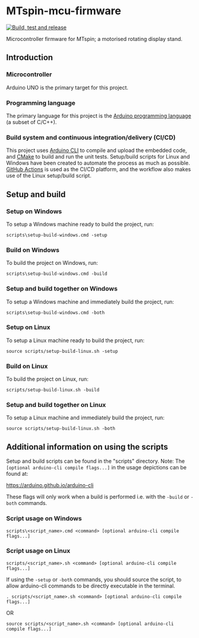 # MTspin-mcu-firmware

[![Build, test and release](https://github.com/Morgritech/MTspin-mcu-firmware/actions/workflows/build-test-release.yaml/badge.svg)](https://github.com/Morgritech/MTspin-mcu-firmware/actions/workflows/build-test-release.yaml)

Microcontroller firmware for MTspin; a motorised rotating display stand.

## Introduction

### Microcontroller

Arduino UNO is the primary target for this project.

### Programming language

The primary language for this project is the [Arduino programming language](https://www.arduino.cc/reference) (a subset of C/C++).

### Build system and continuous integration/delivery (CI/CD)

This project uses [Arduino CLI](https://arduino.github.io/arduino-cli) to compile and upload the embedded code, and [CMake](https://cmake.org) to build and run the unit tests. Setup/build scripts for Linux and Windows have been created to automate the process as much as possible. [GitHub Actions](https://docs.github.com/en/actions) is used as the CI/CD platform, and the workflow also makes use of the Linux setup/build script.

## Setup and build

### Setup on Windows

To setup a Windows machine ready to build the project, run:

``` shell
scripts\setup-build-windows.cmd -setup
```

### Build on Windows

To build the project on Windows, run:

``` shell
scripts\setup-build-windows.cmd -build
```

### Setup and build together on Windows

To setup a Windows machine and immediately build the project, run:

``` shell
scripts\setup-build-windows.cmd -both
```

### Setup on Linux

To setup a Linux machine ready to build the project, run:

``` shell
source scripts/setup-build-linux.sh -setup
```

### Build on Linux

To build the project on Linux, run:

``` shell
scripts/setup-build-linux.sh -build
```

### Setup and build together on Linux

To setup a Linux machine and immediately build the project, run:

``` shell
source scripts/setup-build-linux.sh -both
```

## Additional information on using the scripts

Setup and build scripts can be found in the "scripts" directory.
Note:
The `[optional arduino-cli compile flags...]` in the usage depictions can be found at:

<https://arduino.github.io/arduino-cli>

These flags will only work when a build is performed i.e. with the `-build` or `-both` commands.

### Script usage on Windows

``` shell
scripts\<script_name>.cmd <command> [optional arduino-cli compile flags...]
```

### Script usage on Linux

``` shell
scripts/<script_name>.sh <command> [optional arduino-cli compile flags...]
```

If using the `-setup` or `-both` commands, you should source the script, to allow arduino-cli commands to be directly executable in the terminal.

``` shell
. scripts/<script_name>.sh <command> [optional arduino-cli compile flags...]
```

OR

``` shell
source scripts/<script_name>.sh <command> [optional arduino-cli compile flags...]
```
